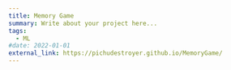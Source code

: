 ```yaml
---
title: Memory Game
summary: Write about your project here...
tags:
  - ML
#date: 2022-01-01
external_link: https://pichudestroyer.github.io/MemoryGame/
---
```

